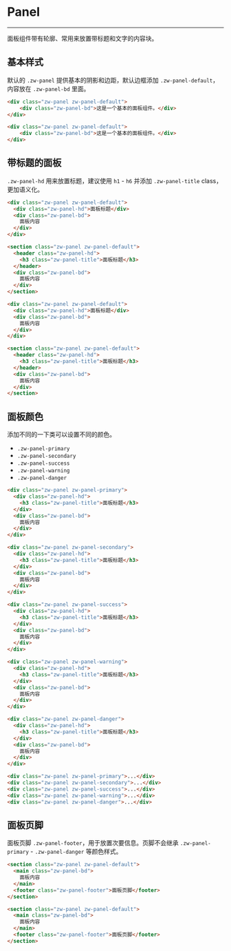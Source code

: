 # Panel
---

面板组件带有轮廓、常用来放置带标题和文字的内容块。


## 基本样式

默认的 `.zw-panel` 提供基本的阴影和边距，默认边框添加 `.zw-panel-default`，内容放在 `.zw-panel-bd` 里面。

`````html
<div class="zw-panel zw-panel-default">
    <div class="zw-panel-bd">这是一个基本的面板组件。</div>
</div>
`````

```html
<div class="zw-panel zw-panel-default">
    <div class="zw-panel-bd">这是一个基本的面板组件。</div>
</div>
```
## 带标题的面板

`.zw-panel-hd` 用来放置标题，建议使用 `h1` - `h6` 并添加 `.zw-panel-title` class，更加语义化。

`````html
<div class="zw-panel zw-panel-default">
  <div class="zw-panel-hd">面板标题</div>
  <div class="zw-panel-bd">
    面板内容
  </div>
</div>

<section class="zw-panel zw-panel-default">
  <header class="zw-panel-hd">
    <h3 class="zw-panel-title">面板标题</h3>
  </header>
  <div class="zw-panel-bd">
    面板内容
  </div>
</section>
`````

```html
<div class="zw-panel zw-panel-default">
  <div class="zw-panel-hd">面板标题</div>
  <div class="zw-panel-bd">
    面板内容
  </div>
</div>

<section class="zw-panel zw-panel-default">
  <header class="zw-panel-hd">
    <h3 class="zw-panel-title">面板标题</h3>
  </header>
  <div class="zw-panel-bd">
    面板内容
  </div>
</section>
```

## 面板颜色

添加不同的一下类可以设置不同的颜色。

- `.zw-panel-primary`
- `.zw-panel-secondary`
- `.zw-panel-success`
- `.zw-panel-warning`
- `.zw-panel-danger`

`````html
<div class="zw-panel zw-panel-primary">
  <div class="zw-panel-hd">
    <h3 class="zw-panel-title">面板标题</h3>
  </div>
  <div class="zw-panel-bd">
    面板内容
  </div>
</div>

<div class="zw-panel zw-panel-secondary">
  <div class="zw-panel-hd">
    <h3 class="zw-panel-title">面板标题</h3>
  </div>
  <div class="zw-panel-bd">
    面板内容
  </div>
</div>

<div class="zw-panel zw-panel-success">
  <div class="zw-panel-hd">
    <h3 class="zw-panel-title">面板标题</h3>
  </div>
  <div class="zw-panel-bd">
    面板内容
  </div>
</div>

<div class="zw-panel zw-panel-warning">
  <div class="zw-panel-hd">
    <h3 class="zw-panel-title">面板标题</h3>
  </div>
  <div class="zw-panel-bd">
    面板内容
  </div>
</div>

<div class="zw-panel zw-panel-danger">
  <div class="zw-panel-hd">
    <h3 class="zw-panel-title">面板标题</h3>
  </div>
  <div class="zw-panel-bd">
    面板内容
  </div>
</div>
`````

```html
<div class="zw-panel zw-panel-primary">...</div>
<div class="zw-panel zw-panel-secondary">...</div>
<div class="zw-panel zw-panel-success">...</div>
<div class="zw-panel zw-panel-warning">...</div>
<div class="zw-panel zw-panel-danger">...</div>
```

## 面板页脚

面板页脚 `.zw-panel-footer`，用于放置次要信息。页脚不会继承 `.zw-panel-primary` - `.zw-panel-danger` 等颜色样式。

`````html
<section class="zw-panel zw-panel-default">
  <main class="zw-panel-bd">
    面板内容
  </main>
  <footer class="zw-panel-footer">面板页脚</footer>
</section>
`````

```html
<section class="zw-panel zw-panel-default">
  <main class="zw-panel-bd">
    面板内容
  </main>
  <footer class="zw-panel-footer">面板页脚</footer>
</section>
```
